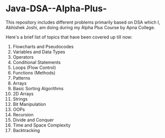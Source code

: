 # Java-DSA--Alpha-Plus-

This repository includes different problems primarily based on DSA which I, Abhishek Joshi, am doing during my Alpha Plus Course by Apna College.

Here's a brief list of topics that have been covered up till now:

1. Flowcharts and Pseudocodes
2. Variables and Data Types
3. Operators
4. Conditional Statements
5. Loops (Flow Control)
6. Functions (Methods)
7. Patterns
8. Arrays
9. Basic Sorting Algorithms
10. 2D Arrays
11. Strings
12. Bit Manipulation
13. OOPs
14. Recursion
15. Divide and Conquer
16. Time and Space Complexity
17. Backtracking
